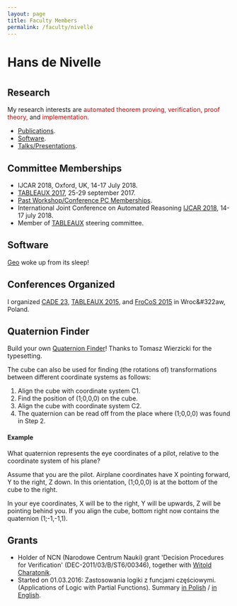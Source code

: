 ```yaml
---
layout: page
title: Faculty Members
permalink: /faculty/nivelle
---
```


<h1> Hans de Nivelle <h1>

<h2> Research </h2>

My research interests are
<font color = "#CC0000"> automated theorem proving, </font>
<font color = "#CC0000"> verification, </font>
<font color = "#CC0000"> proof theory, </font>
and
<font color = "#CC0000"> implementation. </font>


<ul>
<li> <a href = "publications/index.html"> Publications</a>.

<li> <a href = "software/index.html"> Software</a>.

<li> <a href = "talks/index.html"> Talks/Presentations</a>.

</ul>

<h2> Committee Memberships </h2>

<ul>
<li>
   <a =href = "http://ijcar2018.org">IJCAR 2018</a>,
   Oxford, UK, 14-17 July 2018.
<li>
   <a href = "http://tableaux2017.cic.unb.br/">TABLEAUX 2017</a>,
   25-29 september 2017.
<li> <a href = "events/index.html">Past Workshop/Conference PC Memberships</a>.
<li>
   International Joint Conference on Automated Reasoning
   <a href = "http://ijcar2018.org">IJCAR 2018</a>, 14-17 july 2018.
<li> Member of
   <a href = "http://www.tableaux-ar.org">TABLEAUX</a>
   steering committee.
</ul>

<h2> Software </h2>

<a href = "http://www.ii.uni.wroc.pl/~nivelle/software/geo_III/">Geo</a>
woke up from its sleep!

<h2> Conferences Organized </h2>

I organized <a href = "http://cade23.ii.uni.wroc.pl">CADE 23</a>, 
<a href = "http://tableaux2015.ii.uni.wroc.pl">TABLEAUX 2015</a>, and
<a href = "http://frocos2015.ii.uni.wroc.pl/">FroCoS 2015</a> in
Wroc&#322aw, Poland.

<a name = "quaternion_finder">

<h2> Quaternion Finder </h2>

Build your own <a href = "quaternion_finder.pdf">Quaternion Finder</a>!
Thanks to Tomasz Wierzicki for the typesetting. <p>

The cube can also be used for finding (the rotations of)
transformations between different coordinate systems as follows:

<ol>
<li>
   Align the cube with coordinate system C1.
<li>
   Find the position of (1;0,0,0) on the cube.
<li>
   Align the cube with coordinate system C2.
<li>
   The quaternion can be read off from the place where
   (1;0,0,0) was found in Step 2.
</ol>

<h4>Example</h4> What quaternion represents the eye coordinates
of a pilot, relative to the coordinate system of his plane?

Assume that you are the pilot. Airplane coordinates have
X pointing forward, Y to the right, Z down. In this orientation,
(1;0,0,0) is at the bottom of the cube to the right.

In your eye coordinates, X will be to the right, Y will be upwards,
Z will be pointing behind you.
If you align the cube, bottom right now contains the
quaternion (1;-1,-1,1).

<h2> Grants </h2>

<ul>
<li>
   Holder of NCN (Narodowe Centrum Nauki)
   grant 'Decision Procedures for Verification'
   (DEC-2011/03/B/ST6/00346), together
   with <a href = "http://www.ii.uni.wroc.pl/~wch">Witold Charatonik</a>.

<li>
   Started on 01.03.2016:
   Zastosowania logiki z funcjami częściowymi.
   (Applications of Logic with Partial Functions).
   Summary <a href = "295596-pl.pdf"> in Polish</a> /
           <a href = "295596-en.pdf"> in English</a>.
</ul>



